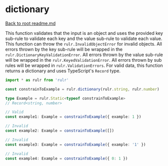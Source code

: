 # dictionary

[Back to root readme.md](../../../readme.md)

This function validates that the input is an object and uses the provided key sub-rule to validate each key and the value sub-rule to validate each value. This function can throw the `rulr.InvalidObjectError` for invalid objects. All errors thrown by the key sub-rule will be wrapped in the `rulr.DictionaryKeyValidationError`. All errors thrown by the value sub-rule will be wrapped in the `rulr.KeyedValidationError`. All errors thrown by sub rules will be wrapped in `rulr.ValidationErrors`. For valid data, this function returns a dictionary and uses TypeScript's `Record` type.

```ts
import * as rulr from 'rulr'

const constrainToExample = rulr.dictionary(rulr.string, rulr.number)

type Example = rulr.Static<typeof constrainToExample>
// Record<string, number>

// Valid
const example1: Example = constrainToExample({ example: 1 })

// Invalid
const example2: Example = constrainToExample([])

// Invalid
const example3: Example = constrainToExample({ example: '1' })

// Invalid
const example4: Example = constrainToExample({ 0: 1 })
```
